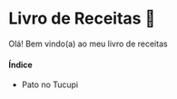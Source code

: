 # Livro de Receitas :heart_decoration:

Olá! Bem vindo(a) ao meu livro de receitas

#### Índice

- Pato no Tucupi
